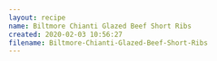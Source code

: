```yaml
---
layout: recipe
name: Biltmore Chianti Glazed Beef Short Ribs
created: 2020-02-03 10:56:27
filename: Biltmore-Chianti-Glazed-Beef-Short-Ribs
---
```

